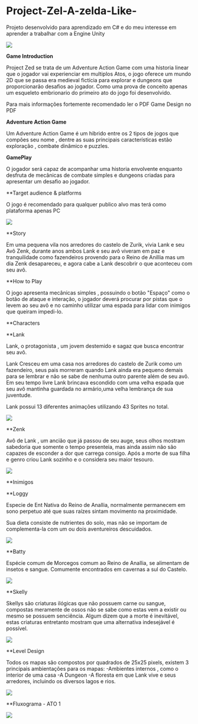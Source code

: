 # Project-Zel-A-zelda-Like-

Projeto desenvolvido para aprendizado em C# e do meu interesse em aprender a trabalhar com a Engine Unity

![](https://github.com/GuilhermeZicari/Project-Zel-A-zelda-Like-/blob/main/Image4Read/Face.PNG)

**Game Introduction**

Project Zed se trata de um Adventure Action Game com uma historia linear que o jogador vai experienciar
em multiplos Atos, o jogo oferece um mundo 2D que se passa era medieval fictícia para explorar e
dungeons que proporcionarão desafios ao jogador. Como uma prova de conceito apenas um esqueleto embrionario do primeiro ato do jogo foi desenvolvido.


Para mais informações fortemente recomendado ler o PDF Game Design no PDF

**Adventure Action Game**

Um Adventure Action Game é um hibrido entre os 2 tipos de jogos que compões seu nome , dentre as suas
principais características estão exploração , combate dinâmico e puzzles.

**GamePlay**

O jogador será capaz de acompanhar uma historia envolvente enquanto desfruta de mecânicas de
combate simples e dungeons criadas para apresentar um desafio ao jogador.

**Target audience & platforms

O jogo é recomendado para qualquer publico alvo mas terá como plataforma apenas PC

![](https://github.com/GuilhermeZicari/Project-Zel-A-zelda-Like-/blob/main/Image4Read/B4Story.PNG)

**Story

Em uma pequena vila nos arredores do castelo de Zurik, vivia Lank e seu Avô Zenk, durante anos
ambos Lank e seu avô viveram em paz e tranquilidade como fazendeiros provendo para o Reino de
Anillia mas um dia Zenk desapareceu, e agora cabe a Lank descobrir o que aconteceu com seu avô.


**How to Play

O jogo apresenta mecânicas simples , possuindo o botão "Espaço" como o botão de ataque e
interação, o jogador deverá procurar por pistas que o levem ao seu avô e no caminho utilizar uma
espada para lidar com inimigos que queiram impedi-lo.

**Characters



**Lank



Lank, o protagonista , um jovem destemido e sagaz que busca encontrar seu avô.

Lank Cresceu em uma casa nos arredores do castelo de Zurik como um fazendeiro, seus pais
morreram quando Lank ainda era pequeno demais para se lembrar e não se sabe de nenhuma
outro parente além de seu avô.
Em seu tempo livre Lank brincava escondido com uma velha espada que seu avô mantinha
guardada no armário,uma velha lembrança de sua juventude.

Lank possui 13 diferentes animações utilizando 43 Sprites no total.

![](https://github.com/GuilhermeZicari/Project-Zel-A-zelda-Like-/blob/main/Image4Read/Lank.PNG)


**Zenk

Avô de Lank , um ancião que já passou de seu auge, seus olhos mostram sabedoria que somente
o tempo presenteia, mas ainda assim não são capazes de esconder a dor que carrega consigo.
Após a morte de sua filha e genro criou Lank sozinho e o considera seu maior tesouro.

![](https://github.com/GuilhermeZicari/Project-Zel-A-zelda-Like-/blob/main/Image4Read/Zenk.PNG)

**Inimigos

**Loggy

Especie de Ent Nativa do Reino de Anallia, normalmente permanecem em sono perpetuo até que
suas raízes sintam movimento na proximidade.

Sua dieta consiste de nutrientes do solo, mas não se importam de complementa-la com um ou
dois aventureiros descuidados.

![](https://github.com/GuilhermeZicari/Project-Zel-A-zelda-Like-/blob/main/Image4Read/Loggy.PNG)

**Batty

Espécie comum de Morcegos comum ao Reino de Anallia, se alimentam de insetos e sangue.
Comumente encontrados em cavernas a sul do Castelo.

![](https://github.com/GuilhermeZicari/Project-Zel-A-zelda-Like-/blob/main/Image4Read/Batty.PNG)

**Skelly

Skellys são criaturas ilógicas que não possuem carne ou sangue, compostas meramente de
ossos não se sabe como estas vem a existir ou mesmo se possuem senciência.
Algum dizem que a morte é inevitável, estas criaturas entretanto mostram que uma alternativa
indesejável é possível.

![](https://github.com/GuilhermeZicari/Project-Zel-A-zelda-Like-/blob/main/Image4Read/Skelly.PNG)

**Level Design

Todos os mapas são compostos por quadrados de 25x25 pixels, existem 3 principais ambientações
para os mapas:
-Ambientes internos , como o interior de uma casa
-A Dungeon
-A floresta em que Lank vive e seus arredores, incluindo os diversos lagos e rios.

![](https://github.com/GuilhermeZicari/Project-Zel-A-zelda-Like-/blob/main/Image4Read/World.PNG)

**Fluxograma - ATO 1

![](https://github.com/GuilhermeZicari/Project-Zel-A-zelda-Like-/blob/main/Image4Read/Fluxo.PNG)

